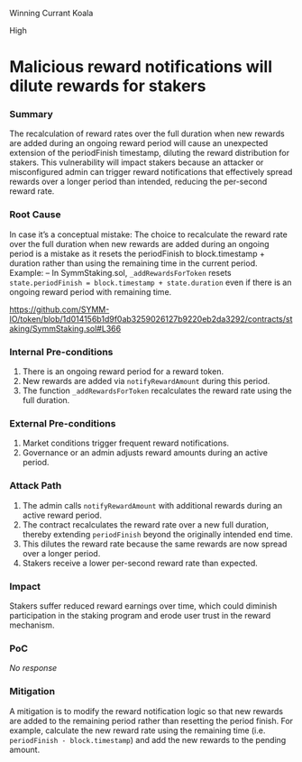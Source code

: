 Winning Currant Koala

High

# Malicious reward notifications will dilute rewards for stakers

### Summary

The recalculation of reward rates over the full duration when new rewards are added during an ongoing reward period will cause an unexpected extension of the periodFinish timestamp, diluting the reward distribution for stakers. This vulnerability will impact stakers because an attacker or misconfigured admin can trigger reward notifications that effectively spread rewards over a longer period than intended, reducing the per-second reward rate.


### Root Cause

In case it’s a conceptual mistake: The choice to recalculate the reward rate over the full duration when new rewards are added during an ongoing period is a mistake as it resets the periodFinish to block.timestamp + duration rather than using the remaining time in the current period.
Example: – In SymmStaking.sol, `_addRewardsForToken` resets `state.periodFinish = block.timestamp + state.duration` even if there is an ongoing reward period with remaining time.


https://github.com/SYMM-IO/token/blob/1d014156b1d9f0ab3259026127b9220eb2da3292/contracts/staking/SymmStaking.sol#L366



### Internal Pre-conditions

1. There is an ongoing reward period for a reward token.
2. New rewards are added via `notifyRewardAmount` during this period.
3. The function `_addRewardsForToken` recalculates the reward rate using the full duration.

### External Pre-conditions

1. Market conditions trigger frequent reward notifications.
2. Governance or an admin adjusts reward amounts during an active period.




### Attack Path

1. The admin calls `notifyRewardAmount` with additional rewards during an active reward period.
2. The contract recalculates the reward rate over a new full duration, thereby extending `periodFinish` beyond the originally intended end time.
3. This dilutes the reward rate because the same rewards are now spread over a longer period.
4. Stakers receive a lower per-second reward rate than expected.

### Impact

Stakers suffer reduced reward earnings over time, which could diminish participation in the staking program and erode user trust in the reward mechanism.




### PoC

_No response_

### Mitigation

A mitigation is to modify the reward notification logic so that new rewards are added to the remaining period rather than resetting the period finish. For example, calculate the new reward rate using the remaining time (i.e. `periodFinish - block.timestamp`) and add the new rewards to the pending amount.